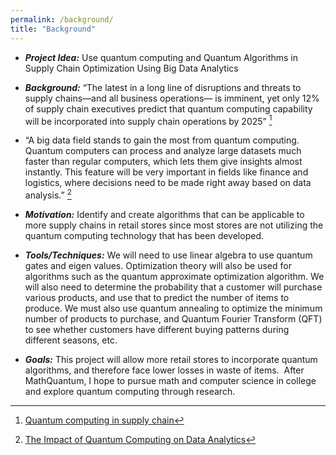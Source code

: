 ```yaml
---
permalink: /background/
title: "Background"
---
```



- ***Project Idea:*** Use quantum computing and Quantum Algorithms in Supply Chain Optimization Using Big Data Analytics


- ***Background:*** “The latest in a long line of disruptions and threats to supply chains—and all business operations— is imminent, yet only 12% of supply chain executives predict that quantum computing capability will be incorporated into supply chain operations by 2025” [^1] 
- “A big data field stands to gain the most from quantum computing. Quantum computers can process and analyze large datasets much faster than regular computers, which lets them give insights almost instantly. This feature will be very important in fields like finance and logistics, where decisions need to be made right away based on data analysis.” [^2]

  
- ***Motivation:*** Identify and create algorithms that can be applicable to more supply chains in retail stores since most stores are not utilizing the quantum computing technology that has been developed. 

- ***Tools/Techniques:*** 
We will need to use linear algebra to use quantum gates and eigen values. Optimization theory will also be used for algorithms such as the quantum approximate optimization algorithm. We will also need to determine the probability that a customer will purchase various products, and use that to predict the number of items to produce. We must also use quantum annealing to optimize the minimum number of products to purchase, and Quantum Fourier Transform  (QFT) to see whether customers have different buying patterns during different seasons, etc. 

- ***Goals:*** This project will allow more retail stores to incorporate quantum algorithms, and therefore face lower losses in waste of items.  After MathQuantum, I hope to pursue math and computer science in college and explore quantum computing through research. 

[^1]: [Quantum computing in supply chain](https://www.ibm.com/downloads/cas/KOQZNQPL)
[^2]: [The Impact of Quantum Computing on Data Analytics](https://www.cogentuniversity.com/post/the-impact-of-quantum-computing-on-data-analytics)
